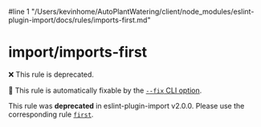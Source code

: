 #line 1 "/Users/kevinhome/AutoPlantWatering/client/node_modules/eslint-plugin-import/docs/rules/imports-first.md"
# import/imports-first

❌ This rule is deprecated.

🔧 This rule is automatically fixable by the [`--fix` CLI option](https://eslint.org/docs/latest/user-guide/command-line-interface#--fix).

<!-- end auto-generated rule header -->

This rule was **deprecated** in eslint-plugin-import v2.0.0. Please use the corresponding rule [`first`](https://github.com/import-js/eslint-plugin-import/blob/HEAD/docs/rules/first.md).
